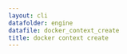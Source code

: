 ```yaml
---
layout: cli
datafolder: engine
datafile: docker_context_create
title: docker context create
---
```

